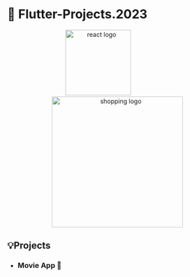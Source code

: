 #  🔗 Flutter-Projects.2023 

<div align="center">
    <img src="https://user-images.githubusercontent.com/114832629/223334012-d2fd1195-05fc-4cf1-87bb-3b19561b9cf8.png" alt="react logo" width="150px"> 
    &emsp;&emsp;&emsp;&emsp;&emsp;&emsp;
    <img src="https://www.samurai-digital.com/app/uploads/2022/06/Cover_Flutter_1.png" alt="shopping logo" width="300px" >
</div>

## 💡Projects
 - ### Movie App 🎥